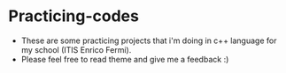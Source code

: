 # Practicing-codes
+ These are some practicing projects that i'm doing in c++ language for my school (ITIS Enrico Fermi).
+ Please feel free to read theme and give me a feedback :)
